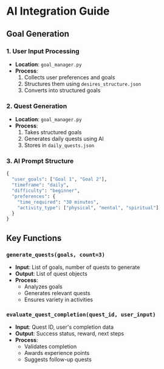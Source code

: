 # AI Integration Guide

## Goal Generation

### 1. User Input Processing
- **Location**: `goal_manager.py`
- **Process**:
  1. Collects user preferences and goals
  2. Structures them using `desires_structure.json`
  3. Converts into structured goals

### 2. Quest Generation
- **Location**: `goal_manager.py`
- **Process**:
  1. Takes structured goals
  2. Generates daily quests using AI
  3. Stores in `daily_quests.json`

### 3. AI Prompt Structure
```python
{
  "user_goals": ["Goal 1", "Goal 2"],
  "timeframe": "daily",
  "difficulty": "beginner",
  "preferences": {
    "time_required": "30 minutes",
    "activity_type": ["physical", "mental", "spiritual"]
  }
}
```

## Key Functions

### `generate_quests(goals, count=3)`
- **Input**: List of goals, number of quests to generate
- **Output**: List of quest objects
- **Process**:
  - Analyzes goals
  - Generates relevant quests
  - Ensures variety in activities

### `evaluate_quest_completion(quest_id, user_input)`
- **Input**: Quest ID, user's completion data
- **Output**: Success status, reward, next steps
- **Process**:
  - Validates completion
  - Awards experience points
  - Suggests follow-up quests
